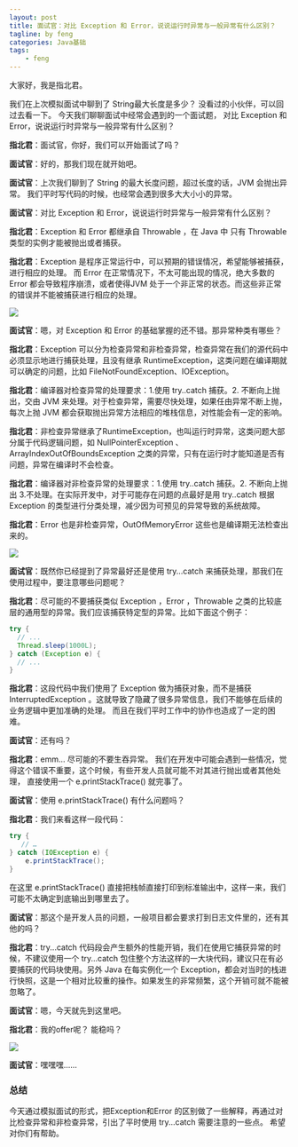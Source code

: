 ```yaml
---
layout: post
title: 面试官：对比 Exception 和 Error，说说运行时异常与一般异常有什么区别？
tagline: by feng
categories: Java基础
tags: 
    - feng
---
```


大家好，我是指北君。

我们在上次模拟面试中聊到了 String最大长度是多少？ 没看过的小伙伴，可以回过去看一下。 今天我们聊聊面试中经常会遇到的一个面试题， 对比 Exception 和 Error，说说运行时异常与一般异常有什么区别？

**指北君**：面试官，你好，我们可以开始面试了吗？

**面试官**：好的，那我们现在就开始吧。
<!--more-->
**面试官**：上次我们聊到了 String 的最大长度问题，超过长度的话，JVM 会抛出异常。 我们平时写代码的时候，也经常会遇到很多大大小小的异常。

**面试官**：对比 Exception 和 Error，说说运行时异常与一般异常有什么区别？

**指北君**：Exception 和 Error 都继承自 Throwable ，在 Java 中 只有 Throwable 类型的实例才能被抛出或者捕获。

**指北君**：Exception 是程序正常运行中，可以预期的错误情况，希望能够被捕获，进行相应的处理。 而 Error 在正常情况下，不太可能出现的情况，绝大多数的 Error 都会导致程序崩溃，或者使得JVM 处于一个非正常的状态。而这些非正常的错误并不能被捕获进行相应的处理。

![](https://gitee.com/274904168/image-repo/raw/master/202111062220076.gif)

**面试官**：嗯，对 Exception 和 Error 的基础掌握的还不错。那异常种类有哪些？

**指北君**：Exception 可以分为检查异常和非检查异常，检查异常在我们的源代码中必须显示地进行捕获处理，且没有继承 RuntimeException，这类问题在编译期就可以确定的问题，比如 FileNotFoundException、IOException。

**指北君**：编译器对检查异常的处理要求：1.使用 try..catch 捕获。2. 不断向上抛出，交由 JVM 来处理。对于检查异常，需要尽快处理，如果任由异常不断上抛，每次上抛 JVM 都会获取抛出异常方法相应的堆栈信息，对性能会有一定的影响。 

**指北君**：非检查异常继承了RuntimeException，也叫运行时异常，这类问题大部分属于代码逻辑问题，如 NullPointerException 、ArrayIndexOutOfBoundsException 之类的异常，只有在运行时才能知道是否有问题，异常在编译时不会检查。

**指北君**：编译器对非检查异常的处理要求：1.使用 try..catch 捕获。2. 不断向上抛出 3.不处理。在实际开发中，对于可能存在问题的点最好是用 try..catch 根据 Exception 的类型进行分类处理，减少因为可预见的异常导致的系统故障。

**指北君**：Error 也是非检查异常，OutOfMemoryError 这些也是编译期无法检查出来的。

![](https://gitee.com/274904168/image-repo/raw/master/202111062221963.gif)

**面试官**：既然你已经提到了异常最好还是使用 try...catch 来捕获处理，那我们在使用过程中，要注意哪些问题呢？

**指北君**：尽可能的不要捕获类似 Exception ，Error ，Throwable 之类的比较底层的通用型的异常。我们应该捕获特定型的异常。比如下面这个例子：

```java
try {
  // ...
  Thread.sleep(1000L);
} catch (Exception e) {
  // ...
}
```
**指北君**：这段代码中我们使用了 Exception 做为捕获对象，而不是捕获 InterruptedException 。这就导致了隐藏了很多异常信息，我们不能够在后续的业务逻辑中更加准确的处理。 而且在我们平时工作中的协作也造成了一定的困难。

**面试官**：还有吗？

**指北君**：emm... 尽可能的不要生吞异常。 我们在开发中可能会遇到一些情况，觉得这个错误不重要，这个时候，有些开发人员就可能不对其进行抛出或者其他处理， 直接使用一个 e.printStackTrace() 就完事了。

**面试官**：使用 e.printStackTrace() 有什么问题吗？

**指北君**：我们来看这样一段代码：

```java 
try {
   // …
} catch (IOException e) {
    e.printStackTrace();
}
```
在这里 e.printStackTrace() 直接把栈帧直接打印到标准输出中，这样一来，我们可能不太确定到底输出到哪里去了。

**面试官**：那这个是开发人员的问题，一般项目都会要求打到日志文件里的，还有其他的吗？

**指北君**：try...catch 代码段会产生额外的性能开销，我们在使用它捕获异常的时候，不建议使用一个 try...catch 包住整个方法这样的一大块代码，建议只在有必要捕获的代码块使用。另外 Java 在每实例化一个 Exception，都会对当时的栈进行快照，这是一个相对比较重的操作。如果发生的非常频繁，这个开销可就不能被忽略了。

**面试官**：嗯，今天就先到这里吧。

**指北君**：我的offer呢？ 能稳吗？

![](https://gitee.com/274904168/image-repo/raw/master/202111062222023.gif)

**面试官**：嘿嘿嘿……

### 总结

今天通过模拟面试的形式，把Exception和Error 的区别做了一些解释，再通过对比检查异常和非检查异常，引出了平时使用 try...catch 需要注意的一些点。 希望对你们有帮助。


